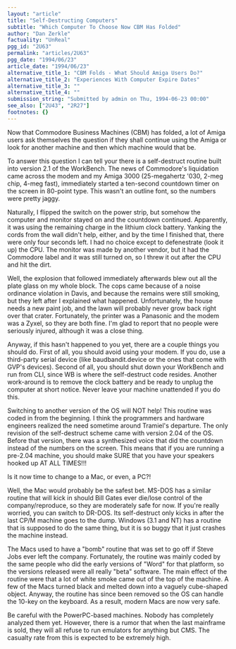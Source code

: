 ```yaml
---
layout: "article"
title: "Self-Destructing Computers"
subtitle: "Which Computer To Choose Now CBM Has Folded"
author: "Dan Zerkle"
factuality: "UnReal"
pgg_id: "2U63"
permalink: "articles/2U63"
pgg_date: "1994/06/23"
article_date: "1994/06/23"
alternative_title_1: "CBM Folds - What Should Amiga Users Do?"
alternative_title_2: "Experiences With Computer Expire Dates"
alternative_title_3: ""
alternative_title_4: ""
submission_string: "Submitted by admin on Thu, 1994-06-23 00:00"
see_also: ["2U43", "2R27"]
footnotes: {}
---
```

<div>
<p>Now that Commodore Business Machines (CBM) has folded, a lot of Amiga users ask themselves the question if they shall continue using the Amiga or look for another machine and then which machine would that be.</p>
<p>To answer this question I can tell your there is a self-destruct routine built into version 2.1 of the WorkBench. The news of Commodore's liquidation came across the modem and my Amiga 3000 (25-megahertz '030, 2-meg chip, 4-meg fast), immediately started a ten-second countdown timer on the screen in 80-point type. This wasn't an outline font, so the numbers were pretty jaggy.</p>
<p>Naturally, I flipped the switch on the power strip, but somehow the computer and monitor stayed on and the countdown continued. Apparently, it was using the remaining charge in the lithium clock battery. Yanking the cords from the wall didn't help, either, and by the time I finished that, there were only four seconds left. I had no choice except to defenestrate (look it up) the CPU. The monitor was made by another vendor, but it had the Commodore label and it was still turned on, so I threw it out after the CPU and hit the dirt.</p>
<p>Well, the explosion that followed immediately afterwards blew out all the plate glass on my whole block. The cops came because of a noise ordinance violation in Davis, and because the remains were still smoking, but they left after I explained what happened. Unfortunately, the house needs a new paint job, and the lawn will probably never grow back right over that crater. Fortunately, the printer was a Panasonic and the modem was a Zyxel, so they are both fine. I'm glad to report that no people were seriously injured, although it was a close thing.</p>
<p>Anyway, if this hasn't happened to you yet, there are a couple things you should do. First of all, you should avoid using your modem. If you do, use a third-party serial device (like baudbandit.device or the ones that come with GVP's devices). Second of all, you should shut down your WorkBench and run from CLI, since WB is where the self-destruct code resides. Another work-around is to remove the clock battery and be ready to unplug the computer at short notice. Never leave your machine unattended if you do this.</p>
<p>Switching to another version of the OS will NOT help! This routine was coded in from the beginning. I think the programmers and hardware engineers realized the need sometime around Tramiel's departure. The only revision of the self-destruct scheme came with version 2.04 of the OS. Before that version, there was a synthesized voice that did the countdown instead of the numbers on the screen. This means that if you are running a pre-2.04 machine, you should make SURE that you have your speakers hooked up AT ALL TIMES!!!</p>
<p>Is it now time to change to a Mac, or even, a PC?!</p>
<p>Well, the Mac would probably be the safest bet. MS-DOS has a similar routine that will kick in should Bill Gates ever die/lose control of the company/reproduce, so they are moderately safe for now. If you're really worried, you can switch to DR-DOS. Its self-destruct only kicks in after the last CP/M machine goes to the dump. Windows (3.1 and NT) has a routine that is supposed to do the same thing, but it is so buggy that it just crashes the machine instead.</p>
<p>The Macs used to have a "bomb" routine that was set to go off if Steve Jobs ever left the company. Fortunately, the routine was mainly coded by the same people who did the early versions of "Word" for that platform, so the versions released were all really "beta" software. The main effect of the routine were that a lot of white smoke came out of the top of the machine. A few of the Macs turned black and melted down into a vaguely cube-shaped object. Anyway, the routine has since been removed so the OS can handle the 10-key on the keyboard. As a result, modern Macs are now very safe.</p>
<p>Be careful with the PowerPC-based machines. Nobody has completely analyzed them yet. However, there is a rumor that when the last mainframe is sold, they will all refuse to run emulators for anything but CMS. The casualty rate from this is expected to be extremely high.</p>
</div>

